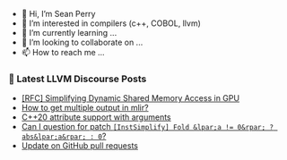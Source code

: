 - 👋 Hi, I’m Sean Perry
- 👀 I’m interested in compilers (c++, COBOL, llvm)
- 🌱 I’m currently learning ...
- 💞️ I’m looking to collaborate on ...
- 📫 How to reach me ...

<!---
s66perry/s66perry is a ✨ special ✨ repository because its `README.md` (this file) appears on your GitHub profile.
You can click the Preview link to take a look at your changes.
--->
### 📕 Latest LLVM Discourse Posts

<!-- DISCOURSE-LLVM:START -->
- [[RFC] Simplifying Dynamic Shared Memory Access in GPU](https://discourse.llvm.org/t/rfc-simplifying-dynamic-shared-memory-access-in-gpu/74559#post_6)
- [How to get multiple output in mlir?](https://discourse.llvm.org/t/how-to-get-multiple-output-in-mlir/74586#post_4)
- [C++20 attribute support with arguments](https://discourse.llvm.org/t/c-20-attribute-support-with-arguments/74472#post_11)
- [Can I question for patch `[InstSimplify] Fold &lpar;a != 0&rpar; ? abs&lpar;a&rpar; : 0`?](https://discourse.llvm.org/t/can-i-question-for-patch-instsimplify-fold-a-0-abs-a-0/74557#post_3)
- [Update on GitHub pull requests](https://discourse.llvm.org/t/update-on-github-pull-requests/71540?page=8#post_151)
<!-- DISCOURSE-LLVM:END -->
